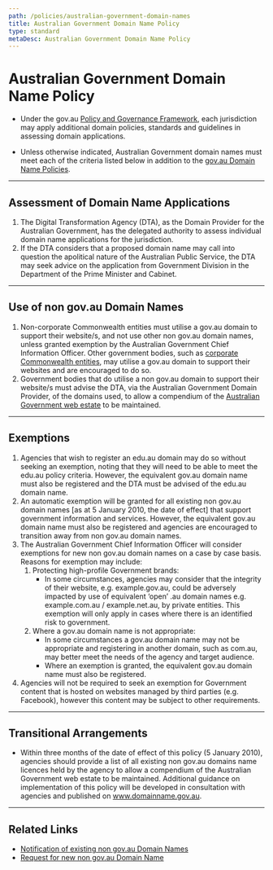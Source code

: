 ```yaml
---
path: /policies/australian-government-domain-names
title: Australian Government Domain Name Policy
type: standard
metaDesc: Australian Government Domain Name Policy
---
```

<div class="container-fluid">
  <div class="row">

# Australian Government Domain Name Policy

- Under the gov.au [Policy and Governance Framework](/policies/govau-policy-and-governance-framework), each jurisdiction may apply additional domain policies, standards and guidelines in assessing domain applications.

- Unless otherwise indicated, Australian Government domain names must meet each of the criteria listed below in addition to the [gov.au Domain Name Policies](/policies).

-----------------------------------------

## Assessment of Domain Name Applications

1. The Digital Transformation Agency (DTA), as the Domain Provider for the Australian Government, has the delegated authority to assess individual domain name applications for the jurisdiction.
2. If the DTA considers that a proposed domain name may call into question the apolitical nature of the Australian Public Service, the DTA may seek advice on the application from Government Division in the Department of the Prime Minister and Cabinet.

-----------------------------------------

## Use of non gov.au Domain Names

1. Non-corporate Commonwealth entities must utilise a gov.au domain to support their website/s, and not use other non gov.au domain names, unless granted exemption by the Australian Government Chief Information Officer. Other government bodies, such as [corporate Commonwealth entities](http://www.finance.gov.au/resource-management/governance/overview/#entities_companies), may utilise a gov.au domain to support their websites and are encouraged to do so.
2. Government bodies that do utilise a non gov.au domain to support their website/s must advise the DTA, via the Australian Government Domain Provider, of the domains used, to allow a compendium of the [Australian Government web estate](http://www.australia.gov.au/about-government/departments-and-agencies/a-z-of-government-sites) to be maintained.

-----------------------------------------

## Exemptions

1. Agencies that wish to register an edu.au domain may do so without seeking an exemption, noting that they will need to be able to meet the edu.au policy criteria. However, the equivalent gov.au domain name must also be registered and the DTA must be advised of the edu.au domain name.
2. An automatic exemption will be granted for all existing non gov.au domain names [as at 5 January 2010, the date of effect] that support government information and services. However, the equivalent gov.au domain name must also be registered and agencies are encouraged to transition away from non gov.au domain names.
3.  The Australian Government Chief Information Officer will consider exemptions for new non gov.au domain names on a case by case basis. Reasons for exemption may include:
    1. Protecting high-profile Government brands:
        - In some circumstances, agencies may consider that the integrity of their website, e.g. example.gov.au, could be adversely impacted by use of equivalent ‘open’ .au domain names e.g. example.com.au / example.net.au, by private entities. This exemption will only apply in cases where there is an identified risk to government.
    2. Where a gov.au domain name is not appropriate:
        - In some circumstances a gov.au domain name may not be appropriate and registering in another domain, such as com.au, may better meet the needs of the agency and target audience.
        - Where an exemption is granted, the equivalent gov.au domain name must also be registered.
4. Agencies will not be required to seek an exemption for Government content that is hosted on websites managed by third parties (e.g. Facebook), however this content may be subject to other requirements.

-----------------------------------------

## Transitional Arrangements

- Within three months of the date of effect of this policy (5 January 2010), agencies should provide a list of all existing non gov.au domains name licences held by the agency to allow a compendium of the Australian Government web estate to be maintained. Additional guidance on implementation of this policy will be developed in consultation with agencies and published on www.domainname.gov.au.

-----------------------------------------

## Related Links

- [Notification of existing non gov.au Domain Names]()
- [Request for new non gov.au Domain Name ]()
  </div>
</div>
